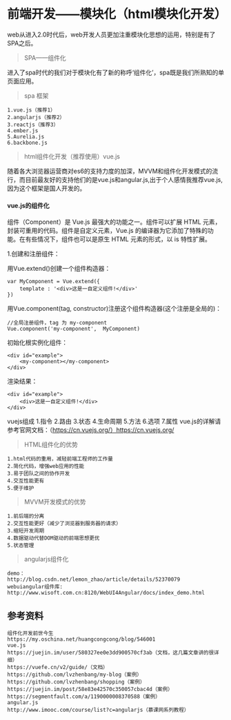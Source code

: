 # 前端开发——模块化（html模块化开发）
web从进入2.0时代后，web开发人员更加注重模块化思想的运用，特别是有了SPA之后。

> SPA——组件化
    
   进入了spa时代的我们对于模块化有了新的称呼‘组件化’，spa既是我们所熟知的单页面应用。

> spa 框架
        
    1.vue.js（推荐1）
    2.angularjs（推荐2）
    3.reactjs（推荐3）
    4.ember.js
    5.Aurelia.js
    6.backbone.js
    
> html组件化开发（推荐使用）vue.js

   随着各大浏览器运营商对es6的支持力度的加深，MVVM和组件化开发模式的流行，而目前最友好的支持他们的是vue.js和angular.js,出于个人感情我推荐vue.js,因为这个框架是国人开发的。
   
#### vue.js的组件化
   组件（Component）是 Vue.js 最强大的功能之一。组件可以扩展 HTML 元素，封装可重用的代码。组件是自定义元素，Vue.js 的编译器为它添加了特殊的功能。在有些情况下，组件也可以是原生 HTML 元素的形式，以 is 特性扩展。
    
   1.创建和注册组件：
    
   用Vue.extend()创建一个组件构造器：
    
    var MyComponent = Vue.extend({
        template : '<div>这是一自定义组件!</div>'
    })
    
   用Vue.component(tag, constructor)注册这个组件构造器(这个注册是全局的)：
   
    //全局注册组件，tag 为 my-component
    Vue.component('my-component',  MyComponent)
     
   初始化根实例化组件：
   
    <div id="example">
        <my-component></my-component>
    </div>
     
   渲染结果：
    
    <div id="example">
        <div>这是一自定义组件!</div>
    </div>
   vuejs组成
    1.指令
    2.路由
    3.状态
    4.生命周期
    5.方法
    6.选项
    7.属性
   vue.js的详解请参考官网文档：（https://cn.vuejs.org/）https://cn.vuejs.org/
> HTML组件化的优势

    1.html代码的重用，减轻前端工程师的工作量
    2.简化代码，增强web应用的性能
    3.易于团队之间的协作开发
    4.交互性能更有
    5.便于维护
    
> MVVM开发模式的优势

    1.前后端的分离
    2.交互性能更好（减少了浏览器到服务器的请求）
    3.缩短开发周期
    4.数据驱动代替DOM驱动的前端思想更优
    5.状态管理
    
> angularjs组件化
    
    demo：
    http://blog.csdn.net/lemon_zhao/article/details/52370079
    webuiangular组件库:
    http://www.wisoft.com.cn:8120/WebUI4Angular/docs/index_demo.html
## 参考资料
    组件化开发前世今生
    https://my.oschina.net/huangcongcong/blog/546001
    vue.js
    https://juejin.im/user/580327ee0e3dd900570cf3ab（文档，这几篇文章讲的很详细）
    https://vuefe.cn/v2/guide/（文档）
    https://github.com/lvzhenbang/my-blog（案例）
    https://github.com/lvzhenbang/shopping（案例）
    https://juejin.im/post/58e83e42570c350057cbac4d（案例）
    https://segmentfault.com/a/1190000008370588（案例）
    angular.js
    http://www.imooc.com/course/list?c=angularjs（慕课网系列教程）
